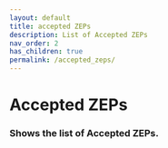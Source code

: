 ```yaml
---
layout: default
title: accepted ZEPs
description: List of Accepted ZEPs
nav_order: 2
has_children: true
permalink: /accepted_zeps/
---
```


# Accepted ZEPs

### Shows the list of Accepted ZEPs.
